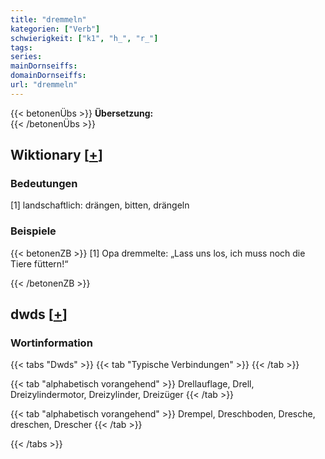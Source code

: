 ```yaml
---
title: "dremmeln"
kategorien: ["Verb"]
schwierigkeit: ["k1", "h_", "r_"]
tags:
series:
mainDornseiffs:
domainDornseiffs:
url: "dremmeln"
---
```


{{< betonenÜbs >}}
**Übersetzung:**  
{{< /betonenÜbs >}}

## Wiktionary [[+](https://de.wiktionary.org/wiki/dremmeln)]

### Bedeutungen
[1] landschaftlich: drängen, bitten, drängeln  

### Beispiele
{{< betonenZB >}}
[1] Opa dremmelte: „Lass uns los, ich muss noch die Tiere füttern!“  

{{< /betonenZB >}}


## dwds [[+](https://www.dwds.de/wb/dremmeln)]

### Wortinformation
{{< tabs "Dwds" >}}
{{< tab "Typische Verbindungen" >}}
{{< /tab >}}

{{< tab "alphabetisch vorangehend" >}}
Drellauflage, Drell, Dreizylindermotor, Dreizylinder, Dreizüger
{{< /tab >}}

{{< tab "alphabetisch vorangehend" >}}
Drempel, Dreschboden, Dresche, dreschen, Drescher
{{< /tab >}}

{{< /tabs >}}

